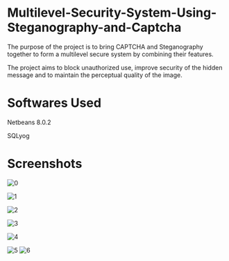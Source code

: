 # Multilevel-Security-System-Using-Steganography-and-Captcha
The purpose of the project is to bring CAPTCHA and Steganography together to form a multilevel secure system by combining their features. 

The  project aims to block unauthorized use, improve security of the hidden message and to maintain the perceptual quality of the image.

# Softwares Used 
  Netbeans 8.0.2
  
  SQLyog
  
# Screenshots


![0](https://user-images.githubusercontent.com/32076573/36005676-c495a79c-0d06-11e8-8fe9-1158e5299031.png)

![1](https://user-images.githubusercontent.com/32076573/36005672-bef39e66-0d06-11e8-935e-3fbd85553741.png)

![2](https://user-images.githubusercontent.com/32076573/36005668-b59d0f46-0d06-11e8-9cb6-35f3d285fbcc.png)

![3](https://user-images.githubusercontent.com/32076573/36005658-ac115d42-0d06-11e8-9940-91aaf93210f4.png)

![4](https://user-images.githubusercontent.com/32076573/36005639-a133a362-0d06-11e8-94ce-77f412c7c9d3.png)

![5](https://user-images.githubusercontent.com/32076573/36005632-98c8ede0-0d06-11e8-9580-40d932147401.png)
![6](https://user-images.githubusercontent.com/32076573/36005631-9391ea34-0d06-11e8-8852-ced37a04efc9.png)


